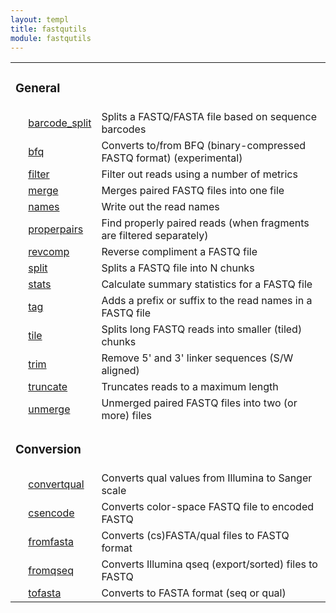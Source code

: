 ```yaml
---
layout: templ
title: fastqutils
module: fastqutils
---
```

<table cellpadding="4"><tr><td colspan="3"><h3>General</h3></td></tr>
<tr><td>&nbsp;</td><td><a href="/modules/fastqutils/barcode_split">barcode_split</a></td><td>Splits a FASTQ/FASTA file based on sequence barcodes</td></tr>
<tr><td>&nbsp;</td><td><a href="/modules/fastqutils/bfq">bfq</a></td><td>Converts to/from BFQ (binary-compressed FASTQ format) (experimental)</td></tr>
<tr><td>&nbsp;</td><td><a href="/modules/fastqutils/filter">filter</a></td><td>Filter out reads using a number of metrics</td></tr>
<tr><td>&nbsp;</td><td><a href="/modules/fastqutils/merge">merge</a></td><td>Merges paired FASTQ files into one file</td></tr>
<tr><td>&nbsp;</td><td><a href="/modules/fastqutils/names">names</a></td><td>Write out the read names</td></tr>
<tr><td>&nbsp;</td><td><a href="/modules/fastqutils/properpairs">properpairs</a></td><td>Find properly paired reads (when fragments are filtered separately)</td></tr>
<tr><td>&nbsp;</td><td><a href="/modules/fastqutils/revcomp">revcomp</a></td><td>Reverse compliment a FASTQ file</td></tr>
<tr><td>&nbsp;</td><td><a href="/modules/fastqutils/split">split</a></td><td>Splits a FASTQ file into N chunks</td></tr>
<tr><td>&nbsp;</td><td><a href="/modules/fastqutils/stats">stats</a></td><td>Calculate summary statistics for a FASTQ file</td></tr>
<tr><td>&nbsp;</td><td><a href="/modules/fastqutils/tag">tag</a></td><td>Adds a prefix or suffix to the read names in a FASTQ file</td></tr>
<tr><td>&nbsp;</td><td><a href="/modules/fastqutils/tile">tile</a></td><td>Splits long FASTQ reads into smaller (tiled) chunks</td></tr>
<tr><td>&nbsp;</td><td><a href="/modules/fastqutils/trim">trim</a></td><td>Remove 5' and 3' linker sequences (S/W aligned)</td></tr>
<tr><td>&nbsp;</td><td><a href="/modules/fastqutils/truncate">truncate</a></td><td>Truncates reads to a maximum length</td></tr>
<tr><td>&nbsp;</td><td><a href="/modules/fastqutils/unmerge">unmerge</a></td><td>Unmerged paired FASTQ files into two (or more) files</td></tr>
<tr><td colspan="3"><h3>Conversion</h3></td></tr>
<tr><td>&nbsp;</td><td><a href="/modules/fastqutils/convertqual">convertqual</a></td><td>Converts qual values from Illumina to Sanger scale</td></tr>
<tr><td>&nbsp;</td><td><a href="/modules/fastqutils/csencode">csencode</a></td><td>Converts color-space FASTQ file to encoded FASTQ</td></tr>
<tr><td>&nbsp;</td><td><a href="/modules/fastqutils/fromfasta">fromfasta</a></td><td>Converts (cs)FASTA/qual files to FASTQ format</td></tr>
<tr><td>&nbsp;</td><td><a href="/modules/fastqutils/fromqseq">fromqseq</a></td><td>Converts Illumina qseq (export/sorted) files to FASTQ</td></tr>
<tr><td>&nbsp;</td><td><a href="/modules/fastqutils/tofasta">tofasta</a></td><td>Converts to FASTA format (seq or qual)</td></tr>
</table>
